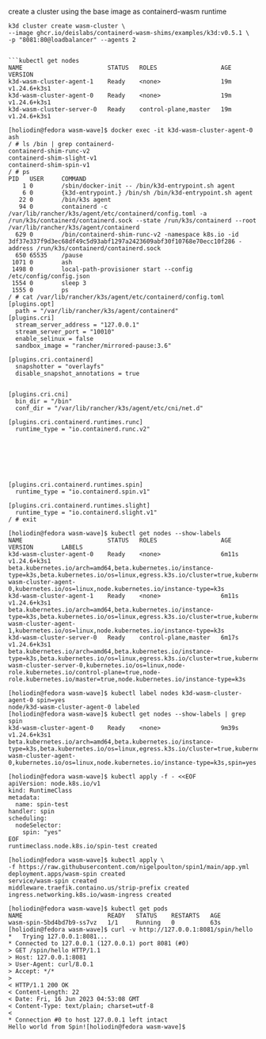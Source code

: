 create a cluster using the base image as containerd-wasm runtime 

```
k3d cluster create wasm-cluster \
--image ghcr.io/deislabs/containerd-wasm-shims/examples/k3d:v0.5.1 \
-p "8081:80@loadbalancer" --agents 2
```

```

```kubectl get nodes
NAME                        STATUS   ROLES                  AGE   VERSION
k3d-wasm-cluster-agent-1    Ready    <none>                 19m   v1.24.6+k3s1
k3d-wasm-cluster-agent-0    Ready    <none>                 19m   v1.24.6+k3s1
k3d-wasm-cluster-server-0   Ready    control-plane,master   19m   v1.24.6+k3s1
 ```

```
[holiodin@fedora wasm-wave]$ docker exec -it k3d-wasm-cluster-agent-0 ash
/ # ls /bin | grep containerd-
containerd-shim-runc-v2
containerd-shim-slight-v1
containerd-shim-spin-v1
/ # ps
PID   USER     COMMAND
    1 0        /sbin/docker-init -- /bin/k3d-entrypoint.sh agent
    6 0        {k3d-entrypoint.} /bin/sh /bin/k3d-entrypoint.sh agent
   22 0        /bin/k3s agent
   94 0        containerd -c /var/lib/rancher/k3s/agent/etc/containerd/config.toml -a /run/k3s/containerd/containerd.sock --state /run/k3s/containerd --root /var/lib/rancher/k3s/agent/containerd
  629 0        /bin/containerd-shim-runc-v2 -namespace k8s.io -id 3df37e337f9d3ec68df49c5d93abf1297a2423609abf30f10768e70ecc10f286 -address /run/k3s/containerd/containerd.sock
  650 65535    /pause
 1071 0        ash
 1498 0        local-path-provisioner start --config /etc/config/config.json
 1554 0        sleep 3
 1555 0        ps
/ # cat /var/lib/rancher/k3s/agent/etc/containerd/config.toml
[plugins.opt]
  path = "/var/lib/rancher/k3s/agent/containerd"
[plugins.cri]
  stream_server_address = "127.0.0.1"
  stream_server_port = "10010"
  enable_selinux = false
  sandbox_image = "rancher/mirrored-pause:3.6"

[plugins.cri.containerd]
  snapshotter = "overlayfs"
  disable_snapshot_annotations = true


[plugins.cri.cni]
  bin_dir = "/bin"
  conf_dir = "/var/lib/rancher/k3s/agent/etc/cni/net.d"

[plugins.cri.containerd.runtimes.runc]
  runtime_type = "io.containerd.runc.v2"







[plugins.cri.containerd.runtimes.spin]
  runtime_type = "io.containerd.spin.v1"

[plugins.cri.containerd.runtimes.slight]
  runtime_type = "io.containerd.slight.v1"
/ # exit
```


```
[holiodin@fedora wasm-wave]$ kubectl get nodes --show-labels
NAME                        STATUS   ROLES                  AGE     VERSION        LABELS
k3d-wasm-cluster-agent-0    Ready    <none>                 6m11s   v1.24.6+k3s1   beta.kubernetes.io/arch=amd64,beta.kubernetes.io/instance-type=k3s,beta.kubernetes.io/os=linux,egress.k3s.io/cluster=true,kubernetes.io/arch=amd64,kubernetes.io/hostname=k3d-wasm-cluster-agent-0,kubernetes.io/os=linux,node.kubernetes.io/instance-type=k3s
k3d-wasm-cluster-agent-1    Ready    <none>                 6m11s   v1.24.6+k3s1   beta.kubernetes.io/arch=amd64,beta.kubernetes.io/instance-type=k3s,beta.kubernetes.io/os=linux,egress.k3s.io/cluster=true,kubernetes.io/arch=amd64,kubernetes.io/hostname=k3d-wasm-cluster-agent-1,kubernetes.io/os=linux,node.kubernetes.io/instance-type=k3s
k3d-wasm-cluster-server-0   Ready    control-plane,master   6m17s   v1.24.6+k3s1   beta.kubernetes.io/arch=amd64,beta.kubernetes.io/instance-type=k3s,beta.kubernetes.io/os=linux,egress.k3s.io/cluster=true,kubernetes.io/arch=amd64,kubernetes.io/hostname=k3d-wasm-cluster-server-0,kubernetes.io/os=linux,node-role.kubernetes.io/control-plane=true,node-role.kubernetes.io/master=true,node.kubernetes.io/instance-type=k3s
```


```
[holiodin@fedora wasm-wave]$ kubectl label nodes k3d-wasm-cluster-agent-0 spin=yes
node/k3d-wasm-cluster-agent-0 labeled
[holiodin@fedora wasm-wave]$ kubectl get nodes --show-labels | grep spin
k3d-wasm-cluster-agent-0    Ready    <none>                 9m39s   v1.24.6+k3s1   beta.kubernetes.io/arch=amd64,beta.kubernetes.io/instance-type=k3s,beta.kubernetes.io/os=linux,egress.k3s.io/cluster=true,kubernetes.io/arch=amd64,kubernetes.io/hostname=k3d-wasm-cluster-agent-0,kubernetes.io/os=linux,node.kubernetes.io/instance-type=k3s,spin=yes
```


```
[holiodin@fedora wasm-wave]$ kubectl apply -f - <<EOF
apiVersion: node.k8s.io/v1
kind: RuntimeClass
metadata:
  name: spin-test
handler: spin
scheduling:
  nodeSelector:
    spin: "yes"
EOF
runtimeclass.node.k8s.io/spin-test created
```


```
[holiodin@fedora wasm-wave]$ kubectl apply \
-f https://raw.githubusercontent.com/nigelpoulton/spin1/main/app.yml
deployment.apps/wasm-spin created
service/wasm-spin created
middleware.traefik.containo.us/strip-prefix created
ingress.networking.k8s.io/wasm-ingress created
```


```
[holiodin@fedora wasm-wave]$ kubectl get pods
NAME                        READY   STATUS    RESTARTS   AGE
wasm-spin-5bd4bd7b9-ss7vz   1/1     Running   0          63s
[holiodin@fedora wasm-wave]$ curl -v http://127.0.0.1:8081/spin/hello
*   Trying 127.0.0.1:8081...
* Connected to 127.0.0.1 (127.0.0.1) port 8081 (#0)
> GET /spin/hello HTTP/1.1
> Host: 127.0.0.1:8081
> User-Agent: curl/8.0.1
> Accept: */*
> 
< HTTP/1.1 200 OK
< Content-Length: 22
< Date: Fri, 16 Jun 2023 04:53:08 GMT
< Content-Type: text/plain; charset=utf-8
< 
* Connection #0 to host 127.0.0.1 left intact
Hello world from Spin![holiodin@fedora wasm-wave]$ 



```